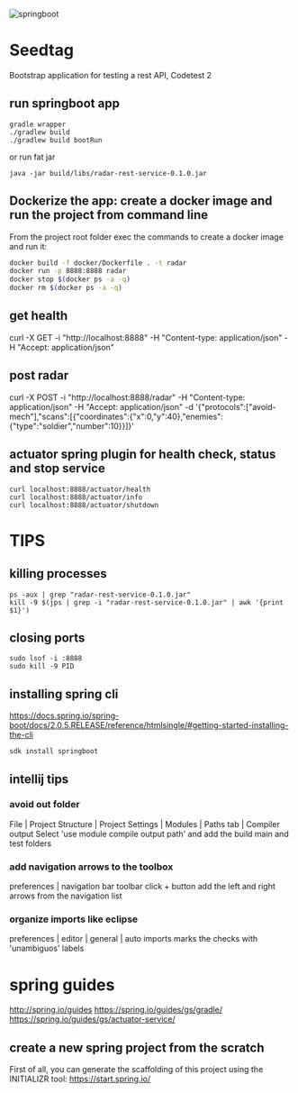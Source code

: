 ![springboot](https://www.seedtag.com/assets/common/icons/logo-inverse.svg)

# Seedtag
Bootstrap application for testing a rest API, Codetest 2

## run springboot app
```
gradle wrapper
./gradlew build
./gradlew build bootRun
```

or run fat jar
```
java -jar build/libs/radar-rest-service-0.1.0.jar
```

## Dockerize the app: create a docker image and run the project from command line
From the project root folder exec the commands to create a docker image and run it:

```bash
docker build -f docker/Dockerfile . -t radar
docker run -p 8888:8888 radar
docker stop $(docker ps -a -q)
docker rm $(docker ps -a -q)
```

## get health
curl -X GET -i "http://localhost:8888" -H "Content-type: application/json" -H "Accept: application/json"

## post radar
curl -X POST -i "http://localhost:8888/radar" -H "Content-type: application/json" -H "Accept: application/json" -d '{"protocols":["avoid-mech"],"scans":[{"coordinates":{"x":0,"y":40},"enemies":{"type":"soldier","number":10}}]}'

## actuator spring plugin for health check, status and stop service
```
curl localhost:8888/actuator/health
curl localhost:8888/actuator/info
curl localhost:8888/actuator/shutdown
```

# TIPS

## killing processes

```
ps -aux | grep "radar-rest-service-0.1.0.jar"
kill -9 $(jps | grep -i "radar-rest-service-0.1.0.jar" | awk '{print $1}')
```

## closing ports
```
sudo lsof -i :8888
sudo kill -9 PID
```

## installing spring cli
https://docs.spring.io/spring-boot/docs/2.0.5.RELEASE/reference/htmlsingle/#getting-started-installing-the-cli
```
sdk install springboot
```

## intellij tips

### avoid out folder
File | Project Structure | Project Settings | Modules | Paths tab | Compiler output
Select 'use module compile output path' and add the build main and test folders

### add navigation arrows to the toolbox
preferences | navigation bar toolbar
click + button add the left and right arrows from the navigation list

### organize imports like eclipse
preferences | editor | general | auto imports
marks the checks with 'unambiguos' labels 

# spring guides

http://spring.io/guides
https://spring.io/guides/gs/gradle/
https://spring.io/guides/gs/actuator-service/

## create a new spring project from the scratch
First of all, you can generate the scaffolding of this project using the INITIALIZR tool: 
https://start.spring.io/
